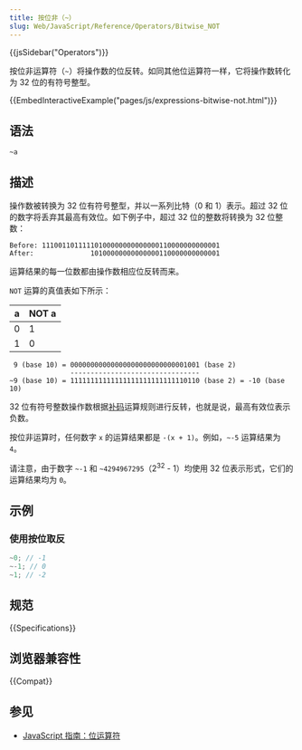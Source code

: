```yaml
---
title: 按位非（~）
slug: Web/JavaScript/Reference/Operators/Bitwise_NOT
---
```


{{jsSidebar("Operators")}}

按位非运算符（`~`）将操作数的位反转。如同其他位运算符一样，它将操作数转化为 32 位的有符号整型。

{{EmbedInteractiveExample("pages/js/expressions-bitwise-not.html")}}

## 语法

```js-nolint
~a
```

## 描述

操作数被转换为 32 位有符号整型，并以一系列比特（0 和 1）表示。超过 32 位的数字将丢弃其最高有效位。如下例子中，超过 32 位的整数将转换为 32 位整数：

```
Before: 11100110111110100000000000000110000000000001
After:              10100000000000000110000000000001
```

运算结果的每一位数都由操作数相应位反转而来。

`NOT` 运算的真值表如下所示：

| a   | NOT a |
| --- | ----- |
| 0   | 1     |
| 1   | 0     |

```
 9 (base 10) = 00000000000000000000000000001001 (base 2)
               --------------------------------
~9 (base 10) = 11111111111111111111111111110110 (base 2) = -10 (base 10)
```

32 位有符号整数操作数根据[补码](https://zh.wikipedia.org/zh-cn/补码)运算规则进行反转，也就是说，最高有效位表示负数。

按位非运算时，任何数字 `x` 的运算结果都是 `-(x + 1)`。例如，`~-5` 运算结果为 `4`。

请注意，由于数字 `~-1` 和 `~4294967295`（2<sup>32</sup> - 1）均使用 32 位表示形式，它们的运算结果均为 `0`。

## 示例

### 使用按位取反

```js
~0; // -1
~-1; // 0
~1; // -2
```

## 规范

{{Specifications}}

## 浏览器兼容性

{{Compat}}

## 参见

- [JavaScript 指南：位运算符](/zh-CN/docs/Web/JavaScript/Guide/Expressions_and_operators#位运算符)
